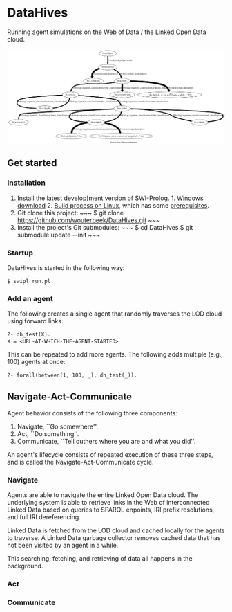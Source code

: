 # DataHives

Running agent simulations on the Web of Data / the Linked Open Data cloud.

![](https://raw.githubusercontent.com/wouterbeek/DataHives/master/dh_graph.png "Example graph of an agent's explorative behavior.")

## Get started

### Installation

  1. Install the latest develop[ment version of SWI-Prolog.
    1. [Windows download](http://www.swi-prolog.org/download/daily/bin/)
    2. [Build process on Linux](http://www.swi-prolog.org/git.html),
       which has some
       [prerequisites](http://www.swi-prolog.org/build/LinuxDistro.html).
  2. Git clone this project:
    ~~~
    $ git clone https://github.com/wouterbeek/DataHives.git
    ~~~
  3. Install the project's Git submodules:
    ~~~
    $ cd DataHives
    $ git submodule update --init
    ~~~

### Startup

DataHives is started in the following way:

~~~
$ swipl run.pl
~~~

### Add an agent

The following creates a single agent that randomly traverses the LOD cloud
using forward links.

~~~
?- dh_test(X).
X = <URL-AT-WHICH-THE-AGENT-STARTED>
~~~

This can be repeated to add more agents.
The following adds multiple (e.g., 100) agents at once:

~~~{.pl}
?- forall(between(1, 100, _), dh_test(_)).
~~~

## Navigate-Act-Communicate

Agent behavior consists of the following three components:

  1. Navigate, ``Go somewhere''.
  2. Act, ``Do something''.
  3. Communicate, ``Tell outhers where you are and what you did''.

An agent's lifecycle consists of repeated execution of these three steps,
and is called the Navigate-Act-Communicate cycle.

### Navigate

Agents are able to navigate the entire Linked Open Data cloud.
The underlying system is able to retrieve links in
the Web of interconnected Linked Data based on queries to SPARQL enpoints,
IRI prefix resolutions, and full IRI dereferencing.

Linked Data is fetched from the LOD cloud and cached locally
for the agents to traverse. A Linked Data garbage collector removes
cached data that has not been visited by an agent in a while.

This searching, fetching, and retrieving of data all happens in
the background.

### Act

### Communicate

